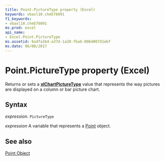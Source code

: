```yaml
---
title: Point.PictureType property (Excel)
keywords: vbaxl10.chm576091
f1_keywords:
- vbaxl10.chm576091
ms.prod: excel
api_name:
- Excel.Point.PictureType
ms.assetid: 6adfa1b4-a37d-1a20-fbab-806d007d1ebf
ms.date: 06/08/2017
---
```



# Point.PictureType property (Excel)

Returns or sets a  **[xlChartPictureType](Excel.XlChartPictureType.md)** value that represents the way pictures are displayed on a column or bar picture chart.


## Syntax

_expression_. `PictureType`

_expression_ A variable that represents a [Point](Excel.Point-graph-object.md) object.


## See also


[Point Object](Excel.Point(object).md)

